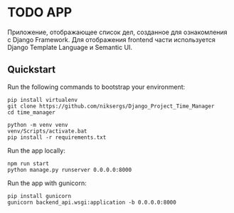 # TODO APP

Приложение, отображающее список дел, созданное для ознакомления с Django Framework. Для отображения frontend части
используется Django Template Language и Semantic UI.

## Quickstart

Run the following commands to bootstrap your environment:
    
    pip install virtualenv
    git clone https://github.com/niksergs/Django_Project_Time_Manager
    cd time_manager

    python -m venv venv
    venv/Scripts/activate.bat
    pip install -r requirements.txt

Run the app locally:
    
    npm run start
    python manage.py runserver 0.0.0.0:8000

Run the app with gunicorn:

    pip install gunicorn
    gunicorn backend_api.wsgi:application -b 0.0.0.0:8000
    
